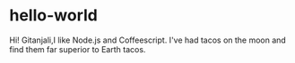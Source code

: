 # hello-world
Hi!
  Gitanjali,I like Node.js and Coffeescript.
  I've had tacos on the moon and find them far superior to Earth tacos. 
